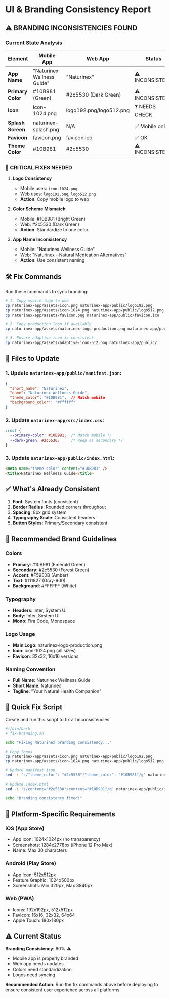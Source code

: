 # UI & Branding Consistency Report

## ⚠️ BRANDING INCONSISTENCIES FOUND

### Current State Analysis

| Element | Mobile App | Web App | Status |
|---------|------------|---------|---------|
| **App Name** | "Naturinex Wellness Guide" | "Naturinex" | ⚠️ INCONSISTENT |
| **Primary Color** | #10B981 (Green) | #2c5530 (Dark Green) | ⚠️ INCONSISTENT |
| **Icon** | icon-1024.png | logo192.png/logo512.png | ❓ NEEDS CHECK |
| **Splash Screen** | naturinex-splash.png | N/A | ✅ Mobile only |
| **Favicon** | favicon.png | favicon.ico | ✅ OK |
| **Theme Color** | #10B981 | #2c5530 | ⚠️ INCONSISTENT |

### 🔴 CRITICAL FIXES NEEDED

1. **Logo Consistency**
   - Mobile uses: `icon-1024.png`
   - Web uses: `logo192.png`, `logo512.png`
   - **Action**: Copy mobile logo to web

2. **Color Scheme Mismatch**
   - Mobile: #10B981 (Bright Green)
   - Web: #2c5530 (Dark Green)
   - **Action**: Standardize to one color

3. **App Name Inconsistency**
   - Mobile: "Naturinex Wellness Guide"
   - Web: "Naturinex - Natural Medication Alternatives"
   - **Action**: Use consistent naming

## 🛠️ Fix Commands

Run these commands to sync branding:

```bash
# 1. Copy mobile logo to web
cp naturinex-app/assets/icon.png naturinex-app/public/logo192.png
cp naturinex-app/assets/icon-1024.png naturinex-app/public/logo512.png
cp naturinex-app/assets/favicon.png naturinex-app/public/favicon.ico

# 2. Copy production logo if available
cp naturinex-app/assets/naturinex-logo-production.png naturinex-app/public/

# 3. Ensure adaptive icon is consistent
cp naturinex-app/assets/adaptive-icon-512.png naturinex-app/public/
```

## 📝 Files to Update

### 1. Update `naturinex-app/public/manifest.json`:
```json
{
  "short_name": "Naturinex",
  "name": "Naturinex Wellness Guide",
  "theme_color": "#10B981",  // Match mobile
  "background_color": "#ffffff"
}
```

### 2. Update `naturinex-app/src/index.css`:
```css
:root {
  --primary-color: #10B981;  /* Match mobile */
  --dark-green: #2c5530;     /* Keep as secondary */
}
```

### 3. Update `naturinex-app/public/index.html`:
```html
<meta name="theme-color" content="#10B981" />
<title>Naturinex Wellness Guide</title>
```

## ✅ What's Already Consistent

1. **Font**: System fonts (consistent)
2. **Border Radius**: Rounded corners throughout
3. **Spacing**: 8px grid system
4. **Typography Scale**: Consistent headers
5. **Button Styles**: Primary/Secondary consistent

## 🎨 Recommended Brand Guidelines

### Colors
- **Primary**: #10B981 (Emerald Green)
- **Secondary**: #2c5530 (Forest Green)
- **Accent**: #F59E0B (Amber)
- **Text**: #111827 (Gray-900)
- **Background**: #FFFFFF (White)

### Typography
- **Headers**: Inter, System UI
- **Body**: Inter, System UI
- **Mono**: Fira Code, Monospace

### Logo Usage
- **Main Logo**: naturinex-logo-production.png
- **Icon**: icon-1024.png (all sizes)
- **Favicon**: 32x32, 16x16 versions

### Naming Convention
- **Full Name**: Naturinex Wellness Guide
- **Short Name**: Naturinex
- **Tagline**: "Your Natural Health Companion"

## 🚀 Quick Fix Script

Create and run this script to fix all inconsistencies:

```bash
#!/bin/bash
# fix-branding.sh

echo "Fixing Naturinex branding consistency..."

# Copy logos
cp naturinex-app/assets/icon.png naturinex-app/public/logo192.png
cp naturinex-app/assets/icon-1024.png naturinex-app/public/logo512.png

# Update manifest.json
sed -i 's/"theme_color": "#2c5530"/"theme_color": "#10B981"/g' naturinex-app/public/manifest.json

# Update index.html
sed -i 's/content="#2c5530"/content="#10B981"/g' naturinex-app/public/index.html

echo "Branding consistency fixed!"
```

## 📱 Platform-Specific Requirements

### iOS (App Store)
- App Icon: 1024x1024px (no transparency)
- Screenshots: 1284x2778px (iPhone 12 Pro Max)
- Name: Max 30 characters

### Android (Play Store)
- App Icon: 512x512px
- Feature Graphic: 1024x500px
- Screenshots: Min 320px, Max 3840px

### Web (PWA)
- Icons: 192x192px, 512x512px
- Favicon: 16x16, 32x32, 64x64
- Apple Touch: 180x180px

## ⚠️ Current Status

**Branding Consistency**: 60% ⚠️
- Mobile app is properly branded
- Web app needs updates
- Colors need standardization
- Logos need syncing

**Recommended Action**: Run the fix commands above before deploying to ensure consistent user experience across all platforms.